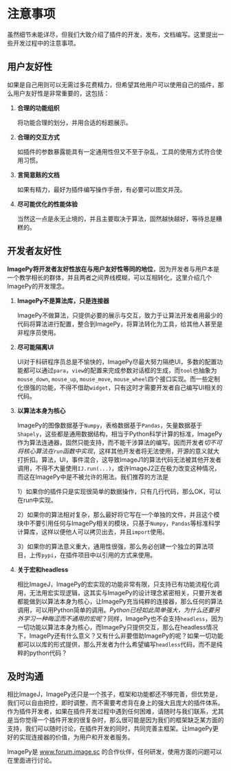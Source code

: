 # 注意事项
虽然细节未能详尽，但我们大致介绍了插件的开发，发布，文档编写。这里提出一些开发过程中的注意事项。



## 用户友好性

如果是自己用则可以无需过多花费精力，但希望其他用户可以使用自己的插件，那么用户友好性是非常重要的，这包括：

1. **合理的功能组织**

   将功能合理的划分，并用合适的标题展示。

2. **合理的交互方式**

   如插件的参数暴露能具有一定通用性但又不至于杂乱，工具的使用方式符合使用习惯。

3. **言简意赅的文档**

   如果有精力，最好为插件编写操作手册，有必要可以图文并茂。

4. **尽可能优化的性能体验**

   当然这一点是永无止境的，并且主要取决于算法，固然越快越好，等待总是糟糕的。



## 开发者友好性

**ImagePy将开发者友好性放在与用户友好性等同的地位**，因为开发者与用户本是一个教学相长的群体，并且两者之间界线模糊，可以互相转化，这里介绍几个ImagePy的开发理念。

1. **ImagePy不是算法库，只是连接器**

   ImagePy不做算法，只提供必要的展示与交互，致力于让算法开发者用最少的代码将算法进行配置，整合到ImagePy，将算法转化为工具，给其他人甚至是非程序员使用。

2. **尽可能隔离UI**

   UI对于科研程序员总是不愉快的，ImagePy尽最大努力隔绝UI，多数的配置功能都可以通过`para`，`view`的配置来完成参数对话框的生成，而`tool`也抽象为`mouse_down`, `mouse_up`, `mouse_move`, `mouse_wheel`四个接口实现。而一些定制化很强的功能，不得不借助`widget`，只有这时才需要开发者自己编写UI相关的代码。

3. **以算法本身为核心**

   ImagePy的图像数据基于`Numpy`，表格数据基于`Pandas`，矢量数据基于`Shapely`，这些都是通用数据结构，相当于Python科学计算的标准，ImagePy作为算法连通器，固然只能支持，而不能干涉算法的编写。因而开发者*切不可将核心算法在`run`函数中实现*，这样其他开发者将无法使用，开源的意义就大打折扣。算法，UI，事件混合，这导致ImageJ1的算法代码无法被其他开发者调用，不得不大量使用`IJ.run(...)`，或许ImageJ2正在极力改变这种情况，而这在ImagePy中是不被允许的用法。我们推荐的方法是

   1）如果你的插件只是实现很简单的数据操作，只有几行代码，那么OK，可以在run中实现。

   2）如果你的算法相对复杂，那么最好将它写在一个单独的文件，并且这个模块中不要引用任何与ImagePy相关的模块，只基于`Numpy`，`Pandas`等标准科学计算库，这样以便他人可以拷贝出去，并且`import`使用。

   3）如果你的算法意义重大，通用性很强，那么务必创建一个独立的算法项目，上传`pypi`，在插件项目中以引用的方式来使用。

4. **关于宏和headless**

   相比ImageJ，ImagePy的宏实现的功能非常有限，只支持已有功能流程化调用，无法用宏实现逻辑，这其实与ImagePy的设计理念紧密相关，只要开发者都能做到以算法本身为核心，让ImagePy充当纯粹的连接器，那么任何的算法调用，可以用Python简单的调用。*Python已经如此简单强大，为什么还要另外学习一种晦涩而不通用的宏呢*？同样，ImagePy也不会支持`headless`，因为一切功能以算法本身为核心，而ImagePy只提供交互，那么在headless情况下，ImagePy还有什么意义？又有什么非要借助ImagePy的呢？如果一切功能都可以以库的形式提供，那么开发者为什么希望编写`headless`代码，而不是纯粹的python代码？



## 及时沟通

相比ImageJ，ImagePy还只是一个孩子，框架和功能都还不够完善，但优势是，我们可以自由把控，即时调整，而不需要考虑背在身上的强大且庞大的插件体系。作为插件开发者，如果在插件开发过程中遇到任何困难，请随时与我们联系，尤其是当你觉得一个插件开发的很复杂时，那么很可能是因为我们的框架缺乏某方面的支持，我们可以随时讨论，在插件开发的同时，共同完善主框架。让ImagePy更好的实现连接器的价值，为用户和开发者服务。

ImagePy是 www.forum.image.sc 的合作伙伴，任何研发，使用方面的问题可以在里面进行讨论。

